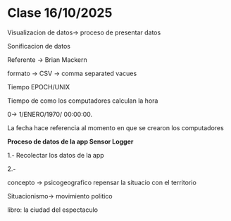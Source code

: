 # **Clase 16/10/2025**

Visualizacion de datos-> proceso de presentar datos 

Sonificacion de datos 

Referente -> Brian Mackern



formato -> CSV -> comma separated vacues 


Tiempo EPOCH/UNIX

Tiempo de como los computadores calculan la hora 

0-> 1/ENERO/1970/  00:00:00. 

La fecha hace referencia al momento en que se crearon los computadores 

**Proceso de datos de la app Sensor Logger**

1.- Recolectar los datos de la app

2.- 


concepto -> psicogeografico repensar la situacio con el territorio

Situacionismo-> movimiento politico 

libro: la ciudad del espectaculo 



